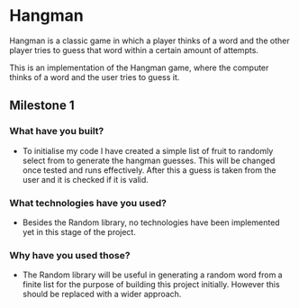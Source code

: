 # Hangman
Hangman is a classic game in which a player thinks of a word and the other player tries to guess that word within a certain amount of attempts.

This is an implementation of the Hangman game, where the computer thinks of a word and the user tries to guess it. 

## Milestone 1

### What have you built?
<ul>
    <li>To initialise my code I have created a simple list of fruit to randomly select from to generate the hangman guesses. This will be changed once tested and runs effectively. After this a guess is taken from the user and it is checked if it is valid.</li>
</ul>
    
### What technologies have you used?
<ul>
    <li>Besides the Random library, no technologies have been implemented yet in this stage of the project.</li>
</ul>
    
### Why have you used those?
<ul>
    <li>The Random library will be useful in generating a random word from a finite list for the purpose of building this project initially. However this should be replaced with a wider approach.</li>
</ul>